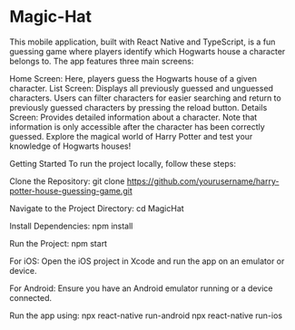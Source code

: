 # Magic-Hat
This mobile application, built with React Native and TypeScript, is a fun guessing game where players identify which Hogwarts house a character belongs to. The app features three main screens:

Home Screen: Here, players guess the Hogwarts house of a given character.
List Screen: Displays all previously guessed and unguessed characters. Users can filter characters for easier searching and return to previously guessed characters by pressing the reload button.
Details Screen: Provides detailed information about a character. Note that information is only accessible after the character has been correctly guessed.
Explore the magical world of Harry Potter and test your knowledge of Hogwarts houses!

Getting Started
To run the project locally, follow these steps:

Clone the Repository:
git clone https://github.com/yourusername/harry-potter-house-guessing-game.git

Navigate to the Project Directory:
cd MagicHat

Install Dependencies:
npm install

Run the Project:
npm start

For iOS:
Open the iOS project in Xcode and run the app on an emulator or device.

For Android:
Ensure you have an Android emulator running or a device connected.

Run the app using:
npx react-native run-android
npx react-native run-ios
